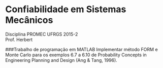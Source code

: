 # Confiabilidade em Sistemas Mecânicos
Disciplina PROMEC UFRGS 2015-2  
Prof. Herbert

###Trabalho de programação em MATLAB
Implementar método FORM e Monte Carlo para os exemplos 6.7 a 6.10 de Probability Concepts in Engineering Planning and Design (Ang & Tang, 1996).
